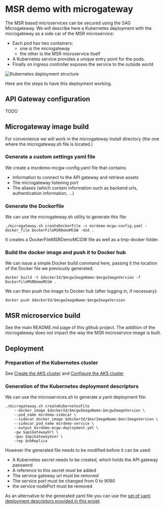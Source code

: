# MSR demo with microgateway

The MSR based microservices can be secured using the SAG Microgateway.
We will describe here a Kubernetes deployment with the microgateway as a side car of the MSR microservice:
- Each pod has two containers:
    - one is the microgateway
    - the other is the MSR microservice itself 
- A Kubernetes service provides a unique entry point for the pods.
- Finally on ingress controller exposes the service to the outside world

![Kubernetes deployment structure](https://github.com/staillansag/wm-packages/blob/main/microgateway/K8S_SideCarDeployment.png)

Here are the steps to have this deployment working.

## API Gateway configuration

TODO

## Microgateway image build

For convenience we will work in the microgateway install directory (the one where the microgateway.sh file is located.)

### Generate a custom settings yaml file

We create a msrdemo-mcgw-config.yaml file that contains:
-   Information to connect to the API gateway and retrieve assets
-   The microgateway listening port
-   The aliases (which contain information such as backend urls, authentication information, ...)

### Generate the Dockerfile

We can use the microgateway.sh utility to generate this file:
```
./microgateway.sh createDockerFile -c msrdemo-mcgw-config.yaml -docker_file DockerFileMSRDemoMCGW -dod .
```

It creates a DockerFileMSRDemoMCGW file as well as a tmp-docker folder.

### Build the docker image and push it to Docker hub

We can issue a simple Docker build command here, passing it the location of the Docker file we previously generated:
```
docker build -t $dockerId/$mcgwImageName:$mcgwImageVersion -f DockerFileMSRDemoMCGW .
```

We can then push the image to Docker hub (after logging in, if necessary):
```
docker push $dockerId/$mcgwImageName:$mcgwImageVersion
```

## MSR microservice build

See the main README.md page of this github project.
The addition of the microgateway does not impact the way the MSR microservice image is built.

## Deployment

### Preparation of the Kubernetes cluster

See [Create the AKS cluster](https://github.com/staillansag/wm-packages/blob/main/DEPLOYMENT.md#create-the-aks-cluster) and [Configure the AKS cluster](https://github.com/staillansag/wm-packages/blob/main/DEPLOYMENT.md#configure-the-aks-cluster)

### Generation of the Kubernetes deployment descriptors

We can use the microservices.sh to generate a yaml deployment file: 
```
./microgateway.sh createKubernetesFile 
    --docker_image $dockerId/$mcgwImageName:$mcgwImageVersion \
    --pod_name msrdemo-sidecar \
    --sidecar_docker_image $dockerId/$msrImageName:$msrImageVersion \
    --sidecar_pod_name msrdemo-service \
    --output msrdemo-mcgw-deployment.yml \
    -gw $apiGatewayUrl \
    -gwu $apiGatewayUser \
    -rep $nbReplica
```

However the generated file needs to be modified before it can be used:
-   A Kubernetes secret needs to be created, which holds the API gateway password
-   A reference to this secret must be added
-   The service gateway url must be removed
-   The service port must be changed from 0 to 9090
-   the service nodePort must be removed

As an alternative to the generated yaml file you can use the [set of yaml deployment descriptors provided in this projet](https://github.com/staillansag/wm-packages/tree/main/microgateway/deployment).
